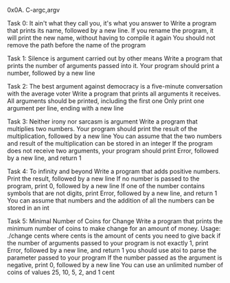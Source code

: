 0x0A. C-argc,argv

Task 0: It ain't what they call you, it's what you answer to
Write a program that prints its name, followed by a new line.
    If you rename the program, it will print the new name, without having to compile it again
    You should not remove the path before the name of the program

Task 1: Silence is argument carried out by other means
Write a program that prints the number of arguments passed into it.
    Your program should print a number, followed by a new line

Task 2: The best argument against democracy is a five-minute conversation with the average voter
Write a program that prints all arguments it receives.
    All arguments should be printed, including the first one
    Only print one argument per line, ending with a new line

Task 3: Neither irony nor sarcasm is argument
Write a program that multiplies two numbers.
    Your program should print the result of the multiplication, followed by a new line
    You can assume that the two numbers and result of the multiplication can be stored in an integer
    If the program does not receive two arguments, your program should print Error, followed by a new line, and return 1

Task 4: To infinity and beyond
Write a program that adds positive numbers.
    Print the result, followed by a new line
    If no number is passed to the program, print 0, followed by a new line
    If one of the number contains symbols that are not digits, print Error, followed by a new line, and return 1
    You can assume that numbers and the addition of all the numbers can be stored in an int

Task 5: Minimal Number of Coins for Change
Write a program that prints the minimum number of coins to make change for an amount of money.
    Usage: ./change cents
    where cents is the amount of cents you need to give back
    if the number of arguments passed to your program is not exactly 1, print Error, followed by a new line, and return 1
    you should use atoi to parse the parameter passed to your program
    If the number passed as the argument is negative, print 0, followed by a new line
    You can use an unlimited number of coins of values 25, 10, 5, 2, and 1 cent

